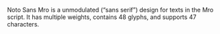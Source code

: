 Noto Sans Mro is a unmodulated (“sans serif”) design for texts in the Mro script. It has multiple weights, contains 48 glyphs, and supports 47 characters.